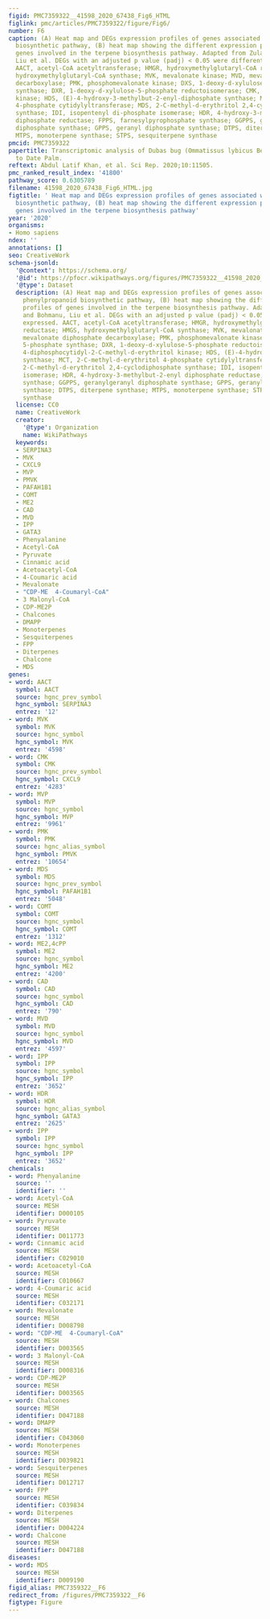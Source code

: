 ```yaml
---
figid: PMC7359322__41598_2020_67438_Fig6_HTML
figlink: pmc/articles/PMC7359322/figure/Fig6/
number: F6
caption: (A) Heat map and DEGs expression profiles of genes associated with phenylpropanoid
  biosynthetic pathway, (B) heat map showing the different expression profiles of
  genes involved in the terpene biosynthesis pathway. Adapted from Zulak and Bohmanu,
  Liu et al. DEGs with an adjusted p value (padj) < 0.05 were differentially expressed.
  AACT, acetyl-CoA acetyltransferase; HMGR, hydroxymethylglutaryl-CoA reductase; HMGS,
  hydroxymethylglutaryl-CoA synthase; MVK, mevalonate kinase; MVD, mevalonate diphosphate
  decarboxylase; PMK, phosphomevalonate kinase; DXS, 1-deoxy-d-xylulose 5-phosphate
  synthase; DXR, 1-deoxy-d-xylulose-5-phosphate reductoisomerase; CMK, 4-diphosphocytidyl-2-C-methyl-d-erythritol
  kinase; HDS, (E)-4-hydroxy-3-methylbut-2-enyl-diphosphate synthase; MCT, 2-C-methyl-d-erythritol
  4-phosphate cytidylyltransferase; MDS, 2-C-methyl-d-erythritol 2,4-cyclodiphosphate
  synthase; IDI, isopentenyl di-phosphate isomerase; HDR, 4-hydroxy-3-methylbut-2-enyl
  diphosphate reductase; FPPS, farnesylpyrophosphate synthase; GGPPS, geranylgeranyl
  diphosphate synthase; GPPS, geranyl diphosphate synthase; DTPS, diterpene synthase;
  MTPS, monoterpene synthase; STPS, sesquiterpene synthase
pmcid: PMC7359322
papertitle: Transcriptomic analysis of Dubas bug (Ommatissus lybicus Bergevin) infestation
  to Date Palm.
reftext: Abdul Latif Khan, et al. Sci Rep. 2020;10:11505.
pmc_ranked_result_index: '41800'
pathway_score: 0.6305789
filename: 41598_2020_67438_Fig6_HTML.jpg
figtitle: ' Heat map and DEGs expression profiles of genes associated with phenylpropanoid
  biosynthetic pathway, (B) heat map showing the different expression profiles of
  genes involved in the terpene biosynthesis pathway'
year: '2020'
organisms:
- Homo sapiens
ndex: ''
annotations: []
seo: CreativeWork
schema-jsonld:
  '@context': https://schema.org/
  '@id': https://pfocr.wikipathways.org/figures/PMC7359322__41598_2020_67438_Fig6_HTML.html
  '@type': Dataset
  description: (A) Heat map and DEGs expression profiles of genes associated with
    phenylpropanoid biosynthetic pathway, (B) heat map showing the different expression
    profiles of genes involved in the terpene biosynthesis pathway. Adapted from Zulak
    and Bohmanu, Liu et al. DEGs with an adjusted p value (padj) < 0.05 were differentially
    expressed. AACT, acetyl-CoA acetyltransferase; HMGR, hydroxymethylglutaryl-CoA
    reductase; HMGS, hydroxymethylglutaryl-CoA synthase; MVK, mevalonate kinase; MVD,
    mevalonate diphosphate decarboxylase; PMK, phosphomevalonate kinase; DXS, 1-deoxy-d-xylulose
    5-phosphate synthase; DXR, 1-deoxy-d-xylulose-5-phosphate reductoisomerase; CMK,
    4-diphosphocytidyl-2-C-methyl-d-erythritol kinase; HDS, (E)-4-hydroxy-3-methylbut-2-enyl-diphosphate
    synthase; MCT, 2-C-methyl-d-erythritol 4-phosphate cytidylyltransferase; MDS,
    2-C-methyl-d-erythritol 2,4-cyclodiphosphate synthase; IDI, isopentenyl di-phosphate
    isomerase; HDR, 4-hydroxy-3-methylbut-2-enyl diphosphate reductase; FPPS, farnesylpyrophosphate
    synthase; GGPPS, geranylgeranyl diphosphate synthase; GPPS, geranyl diphosphate
    synthase; DTPS, diterpene synthase; MTPS, monoterpene synthase; STPS, sesquiterpene
    synthase
  license: CC0
  name: CreativeWork
  creator:
    '@type': Organization
    name: WikiPathways
  keywords:
  - SERPINA3
  - MVK
  - CXCL9
  - MVP
  - PMVK
  - PAFAH1B1
  - COMT
  - ME2
  - CAD
  - MVD
  - IPP
  - GATA3
  - Phenyalanine
  - Acetyl-CoA
  - Pyruvate
  - Cinnamic acid
  - Acetoacetyl-CoA
  - 4-Coumaric acid
  - Mevalonate
  - "CDP-ME  4-Coumaryl-CoA"
  - 3 Malonyl-CoA
  - CDP-ME2P
  - Chalcones
  - DMAPP
  - Monoterpenes
  - Sesquiterpenes
  - FPP
  - Diterpenes
  - Chalcone
  - MDS
genes:
- word: AACT
  symbol: AACT
  source: hgnc_prev_symbol
  hgnc_symbol: SERPINA3
  entrez: '12'
- word: MVK
  symbol: MVK
  source: hgnc_symbol
  hgnc_symbol: MVK
  entrez: '4598'
- word: CMK
  symbol: CMK
  source: hgnc_prev_symbol
  hgnc_symbol: CXCL9
  entrez: '4283'
- word: MVP
  symbol: MVP
  source: hgnc_symbol
  hgnc_symbol: MVP
  entrez: '9961'
- word: PMK
  symbol: PMK
  source: hgnc_alias_symbol
  hgnc_symbol: PMVK
  entrez: '10654'
- word: MDS
  symbol: MDS
  source: hgnc_prev_symbol
  hgnc_symbol: PAFAH1B1
  entrez: '5048'
- word: COMT
  symbol: COMT
  source: hgnc_symbol
  hgnc_symbol: COMT
  entrez: '1312'
- word: ME2,4cPP
  symbol: ME2
  source: hgnc_symbol
  hgnc_symbol: ME2
  entrez: '4200'
- word: CAD
  symbol: CAD
  source: hgnc_symbol
  hgnc_symbol: CAD
  entrez: '790'
- word: MVD
  symbol: MVD
  source: hgnc_symbol
  hgnc_symbol: MVD
  entrez: '4597'
- word: IPP
  symbol: IPP
  source: hgnc_symbol
  hgnc_symbol: IPP
  entrez: '3652'
- word: HDR
  symbol: HDR
  source: hgnc_alias_symbol
  hgnc_symbol: GATA3
  entrez: '2625'
- word: IPP
  symbol: IPP
  source: hgnc_symbol
  hgnc_symbol: IPP
  entrez: '3652'
chemicals:
- word: Phenyalanine
  source: ''
  identifier: ''
- word: Acetyl-CoA
  source: MESH
  identifier: D000105
- word: Pyruvate
  source: MESH
  identifier: D011773
- word: Cinnamic acid
  source: MESH
  identifier: C029010
- word: Acetoacetyl-CoA
  source: MESH
  identifier: C010667
- word: 4-Coumaric acid
  source: MESH
  identifier: C032171
- word: Mevalonate
  source: MESH
  identifier: D008798
- word: "CDP-ME  4-Coumaryl-CoA"
  source: MESH
  identifier: D003565
- word: 3 Malonyl-CoA
  source: MESH
  identifier: D008316
- word: CDP-ME2P
  source: MESH
  identifier: D003565
- word: Chalcones
  source: MESH
  identifier: D047188
- word: DMAPP
  source: MESH
  identifier: C043060
- word: Monoterpenes
  source: MESH
  identifier: D039821
- word: Sesquiterpenes
  source: MESH
  identifier: D012717
- word: FPP
  source: MESH
  identifier: C039834
- word: Diterpenes
  source: MESH
  identifier: D004224
- word: Chalcone
  source: MESH
  identifier: D047188
diseases:
- word: MDS
  source: MESH
  identifier: D009190
figid_alias: PMC7359322__F6
redirect_from: /figures/PMC7359322__F6
figtype: Figure
---
```

